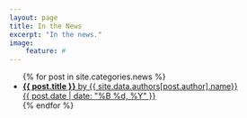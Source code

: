 ```yaml
---
layout: page
title: In the News
excerpt: "In the news."
image:
    feature: #
---
```


<ul class="post-list">
{% for post in site.categories.news %} 
  <li><article><a href="{{ site.url }}{{ post.url }}"><b>{{ post.title }}</b> by {{ site.data.authors[post.author].name}} <br/><span class="entry-date"><time datetime="{{ post.date | date_to_xmlschema }}">{{ post.date | date: "%B %d, %Y" }}</time></span></a></article></li>
{% endfor %}
</ul>



